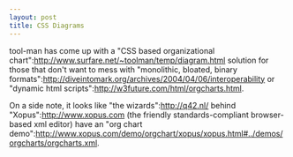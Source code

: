 ```yaml
--- 
layout: post
title: CSS Diagrams
---
```

tool-man has come up with a "CSS based organizational chart":http://www.surfare.net/~toolman/temp/diagram.html solution for those that don't want to mess with "monolithic, bloated, binary formats":http://diveintomark.org/archives/2004/04/06/interoperability or "dynamic html scripts":http://w3future.com/html/orgcharts.html.

On a side note, it looks like "the wizards":http://q42.nl/ behind "Xopus":http://www.xopus.com (the friendly standards-compliant browser-based xml editor) have an "org chart demo":http://www.xopus.com/demo/orgchart/xopus/xopus.html#../demos/orgcharts/orgcharts.xml. 
